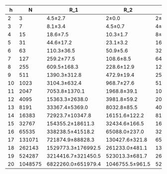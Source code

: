 
| h   | N       | R_1                | R_2             | R_3        |
| --- | ------- | ------------------ | --------------- | ---------- |
| 2   | 3       | 4.5±2.7            | 2±0.0           | 2±0.0      |
| 3   | 7       | 8.1±3.4            | 4.5±0.7         | 4±0.0      |
| 4   | 15      | 18.6±7.5           | 10.3±1.7        | 8±0.0      |
| 5   | 31      | 44.6±17.2          | 23.1±3.2        | 16±0.0     |
| 6   | 63      | 110.3±36.5         | 50.9±5.6        | 32±0.0     |
| 7   | 127     | 259.2±77.5         | 108.6±8.5       | 64±0.0     |
| 8   | 255     | 609.5±168.3        | 228.6±12.9      | 128±0.0    |
| 9   | 511     | 1390.3±312.8       | 472.9±19.4      | 256±0.0    |
| 10  | 1023    | 3104.3±632.4       | 968.7±27.6      | 512±0.0    |
| 11  | 2047    | 7053.8±1370.1      | 1968.8±39.1     | 1024±0.0   |
| 12  | 4095    | 15363.3±2638.0     | 3981.8±59.2     | 2048±0.0   |
| 13  | 8191    | 33367.4±5369.0     | 8032.8±85.5     | 4096±0.0   |
| 14  | 16383   | 72923.7±10347.8    | 16151.6±122.2   | 8192±0.0   |
| 15  | 32767   | 154355.2±18611.3   | 32434.6±166.5   | 16384±0.0  |
| 16  | 65535   | 338238.5±41518.2   | 65088.0±237.0   | 32768±0.0  |
| 17  | 131071  | 721874.9±88828.3   | 130427.6±321.8  | 65536±0.0  |
| 18  | 262143  | 1529773.3±176992.5 | 261233.0±481.1  | 131072±0.0 |
| 19  | 524287  | 3214416.7±321450.5 | 523013.3±681.7  | 262144±0.0 |
| 20  | 1048575 | 6822260.0±651979.4 | 1046755.5±961.5 | 524288±0.0 |